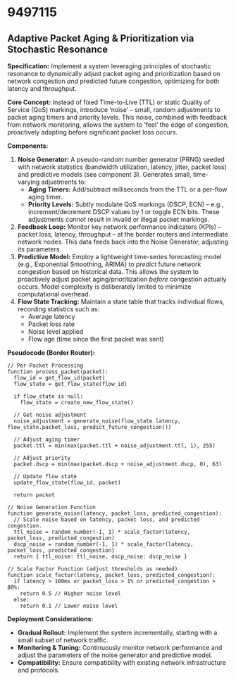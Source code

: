 # 9497115

## Adaptive Packet Aging & Prioritization via Stochastic Resonance

**Specification:** Implement a system leveraging principles of stochastic resonance to dynamically adjust packet aging and prioritization based on network congestion *and* predicted future congestion, optimizing for both latency and throughput.

**Core Concept:**  Instead of fixed Time-to-Live (TTL) or static Quality of Service (QoS) markings, introduce ‘noise’ – small, random adjustments to packet aging timers and priority levels. This noise, combined with feedback from network monitoring, allows the system to ‘feel’ the edge of congestion, proactively adapting before significant packet loss occurs.

**Components:**

1.  **Noise Generator:** A pseudo-random number generator (PRNG) seeded with network statistics (bandwidth utilization, latency, jitter, packet loss) and predictive models (see component 3). Generates small, time-varying adjustments to:
    *   **Aging Timers:**  Add/subtract milliseconds from the TTL or a per-flow aging timer.
    *   **Priority Levels:**  Subtly modulate QoS markings (DSCP, ECN) – e.g., increment/decrement DSCP values by 1 or toggle ECN bits.  These adjustments *cannot* result in invalid or illegal packet markings.
2.  **Feedback Loop:**  Monitor key network performance indicators (KPIs) – packet loss, latency, throughput – at the border routers and intermediate network nodes. This data feeds back into the Noise Generator, adjusting its parameters.
3.  **Predictive Model:**  Employ a lightweight time-series forecasting model (e.g., Exponential Smoothing, ARIMA) to *predict* future network congestion based on historical data. This allows the system to proactively adjust packet aging/prioritization *before* congestion actually occurs.  Model complexity is deliberately limited to minimize computational overhead.
4.  **Flow State Tracking:**  Maintain a state table that tracks individual flows, recording statistics such as:
    *   Average latency
    *   Packet loss rate
    *   Noise level applied
    *   Flow age (time since the first packet was sent)

**Pseudocode (Border Router):**

```
// Per-Packet Processing
function process_packet(packet):
  flow_id = get_flow_id(packet)
  flow_state = get_flow_state(flow_id)

  if flow_state is null:
    flow_state = create_new_flow_state()

  // Get noise adjustment
  noise_adjustment = generate_noise(flow_state.latency, flow_state.packet_loss, predict_future_congestion())

  // Adjust aging timer
  packet.ttl = min(max(packet.ttl + noise_adjustment.ttl, 1), 255)

  // Adjust priority
  packet.dscp = min(max(packet.dscp + noise_adjustment.dscp, 0), 63)

  // Update flow state
  update_flow_state(flow_id, packet)

  return packet

// Noise Generation Function
function generate_noise(latency, packet_loss, predicted_congestion):
  // Scale noise based on latency, packet loss, and predicted congestion.
  ttl_noise = random_number(-1, 1) * scale_factor(latency, packet_loss, predicted_congestion)
  dscp_noise = random_number(-1, 1) * scale_factor(latency, packet_loss, predicted_congestion)
  return { ttl_noise: ttl_noise, dscp_noise: dscp_noise }

// Scale Factor Function (adjust thresholds as needed)
function scale_factor(latency, packet_loss, predicted_congestion):
  if latency > 100ms or packet_loss > 1% or predicted_congestion > 80%:
    return 0.5 // Higher noise level
  else:
    return 0.1 // Lower noise level
```

**Deployment Considerations:**

*   **Gradual Rollout:** Implement the system incrementally, starting with a small subset of network traffic.
*   **Monitoring & Tuning:** Continuously monitor network performance and adjust the parameters of the noise generator and predictive model.
*   **Compatibility:** Ensure compatibility with existing network infrastructure and protocols.